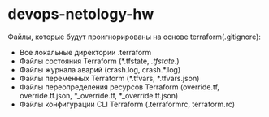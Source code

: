 # devops-netology-hw

Файлы, которые будут проигнорированы на основе terraform(.gitignore):

- Все локальные директории .terraform
- Файлы состояния Terraform (*.tfstate, *.tfstate.*)
- Файлы журнала аварий (crash.log, crash.*.log)
- Файлы переменных Terraform (*.tfvars, *.tfvars.json)
- Файлы переопределения ресурсов Terraform (override.tf, override.tf.json, *_override.tf, *_override.tf.json)
- Файлы конфигурации CLI Terraform (.terraformrc, terraform.rc)
